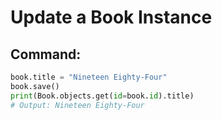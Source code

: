 # Update a Book Instance

## Command:
```python
book.title = "Nineteen Eighty-Four"
book.save()
print(Book.objects.get(id=book.id).title)
# Output: Nineteen Eighty-Four
